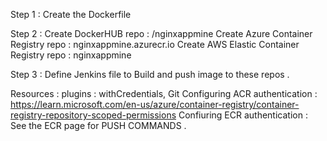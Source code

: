 Step 1 :
Create the Dockerfile

Step 2 : 
Create DockerHUB repo : <DockerHubAccount>/nginxappmine
Create Azure Container Registry repo : nginxappmine.azurecr.io
Create AWS Elastic Container Registry repo : nginxappmine

Step 3 :
Define Jenkins file to Build and push image to these repos .
  
Resources :
plugins : withCredentials, Git
Configuring ACR authentication : https://learn.microsoft.com/en-us/azure/container-registry/container-registry-repository-scoped-permissions
Confiuring ECR authentication : See the ECR page for PUSH COMMANDS .
 
